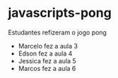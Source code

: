 # javascripts-pong
Estudantes refizeram o jogo pong
- Marcelo fez a aula 3
- Edson fez a aula 4
- Jessica fez a aula 5
- Marcos fez a aula 6
